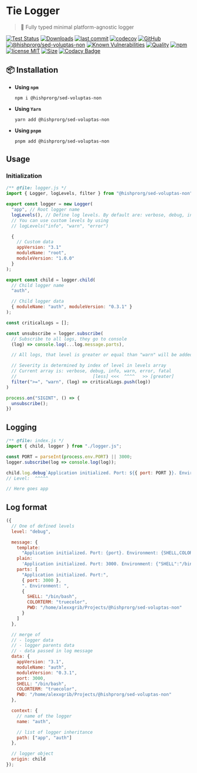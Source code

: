 # Tie Logger

> 👔 Fully typed minimal platform-agnostic logger

[![Test Status](https://github.com/hishprorg/sed-voluptas-non/actions/workflows/test.yml/badge.svg)](https://github.com/hishprorg/sed-voluptas-non)
[![Downloads](https://img.shields.io/npm/dt/@hishprorg/sed-voluptas-non.svg)](https://npmjs.com/package/@hishprorg/sed-voluptas-non)
[![last commit](https://img.shields.io/github/last-commit/AlexXanderGrib/@hishprorg/sed-voluptas-non.svg)](https://github.com/hishprorg/sed-voluptas-non)
[![codecov](https://img.shields.io/codecov/c/github/AlexXanderGrib/@hishprorg/sed-voluptas-non/main.svg)](https://codecov.io/gh/AlexXanderGrib/@hishprorg/sed-voluptas-non)
[![GitHub](https://img.shields.io/github/stars/AlexXanderGrib/@hishprorg/sed-voluptas-non.svg)](https://github.com/hishprorg/sed-voluptas-non)
[![@hishprorg/sed-voluptas-non](https://snyk.io/advisor/npm-package/@hishprorg/sed-voluptas-non/badge.svg)](https://snyk.io/advisor/npm-package/@hishprorg/sed-voluptas-non)
[![Known Vulnerabilities](https://snyk.io/test/npm/@hishprorg/sed-voluptas-non/badge.svg)](https://snyk.io/test/npm/@hishprorg/sed-voluptas-non)
[![Quality](https://img.shields.io/npms-io/quality-score/@hishprorg/sed-voluptas-non.svg?label=quality%20%28npms.io%29&)](https://npms.io/search?q=@hishprorg/sed-voluptas-non)
[![npm](https://img.shields.io/npm/v/@hishprorg/sed-voluptas-non.svg)](https://npmjs.com/package/@hishprorg/sed-voluptas-non)
[![license MIT](https://img.shields.io/npm/l/@hishprorg/sed-voluptas-non.svg)](https://github.com/hishprorg/sed-voluptas-non/blob/main/LICENSE.txt)
[![Size](https://img.shields.io/bundlephobia/minzip/@hishprorg/sed-voluptas-non)](https://bundlephobia.com/package/@hishprorg/sed-voluptas-non)
[![Codacy Badge](https://app.codacy.com/project/badge/Grade/c32597c51ac540b08a2474575ae25cbb)](https://www.codacy.com/gh/AlexXanderGrib/@hishprorg/sed-voluptas-non/dashboard?utm_source=github.com&utm_medium=referral&utm_content=AlexXanderGrib/@hishprorg/sed-voluptas-non&utm_campaign=Badge_Grade)

## 📦 Installation

- **Using `npm`**
  ```shell
  npm i @hishprorg/sed-voluptas-non
  ```
- **Using `Yarn`**
  ```shell
  yarn add @hishprorg/sed-voluptas-non
  ```
- **Using `pnpm`**
  ```shell
  pnpm add @hishprorg/sed-voluptas-non
  ```

## Usage

### Initialization

```javascript
/** @file: logger.js */
import { Logger, logLevels, filter } from "@hishprorg/sed-voluptas-non";

export const logger = new Logger(
  "app", // Root logger name
  logLevels(), // Define log levels. By default are: verbose, debug, info, warn, error, fatal
  // You can use custom levels by using
  // logLevels("info", "warn", "error")

  {
    // Custom data
    appVersion: "3.1"
    moduleName: "root",
    moduleVersion: "1.0.0"
  }
);

export const child = logger.child(
  // Child logger name
  "auth",

  // Child logger data
  { moduleName: "auth", moduleVersion: "0.3.1" }
);

const criticalLogs = [];

const unsubscribe = logger.subscribe(
  // Subscribe to all logs, they go to console
  (log) => console.log(...log.message.parts),

  // All logs, that level is greater or equal than "warn" will be added to critical logs

  // Severity is determined by index of level in levels array
  // Current array is: verbose, debug, info, warn, error, fatal
  //                             [less] <<<  ^^^^   >> [greater]
  filter(">=", "warn", (log) => criticalLogs.push(log))
)

process.on("SIGINT", () => {
  unsubscribe();
})
```

## Logging

```javascript
/** @file: index.js */
import { child, logger } from "./logger.js";

const PORT = parseInt(process.env.PORT) || 3000;
logger.subscribe(log => console.log(log));

child.log.debug`Application initialized. Port: ${{ port: PORT }}. Environment: ${{process.env}}`;
// Level:  ^^^^^

// Here goes app
```

## Log format

```javascript
({
  // One of defined levels
  level: "debug",

  message: {
    template:
      "Application initialized. Port: {port}. Environment: {SHELL,COLORTERM,PWD}",
    plain:
      'Application initialized. Port: 3000. Environment: {"SHELL":"/bin/bash","COLORTERM":"truecolor","PWD":"/home/alexxgrib/Projects/@hishprorg/sed-voluptas-non"}',
    parts: [
      "Application initialized. Port:",
      { port: 3000 },
      ". Environment: ",
      {
        SHELL: "/bin/bash",
        COLORTERM: "truecolor",
        PWD: "/home/alexxgrib/Projects/@hishprorg/sed-voluptas-non"
      }
    ]
  },

  // merge of
  // - logger data
  // - logger parents data
  // - data passed in log message
  data: {
    appVersion: "3.1",
    moduleName: "auth",
    moduleVersion: "0.3.1",
    port: 3000,
    SHELL: "/bin/bash",
    COLORTERM: "truecolor",
    PWD: "/home/alexxgrib/Projects/@hishprorg/sed-voluptas-non"
  },

  context: {
    // name of the logger
    name: "auth",

    // list of logger inheritance
    path: ["app", "auth"]
  },

  // logger object
  origin: child
});
```
